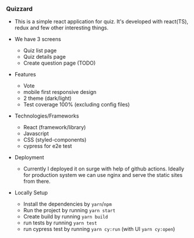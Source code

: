 ### Quizzard

- This is a simple react application for quiz. It's developed with react(TS), redux and few other interesting things.

- We have 3 screens

  - Quiz list page
  - Quiz details page
  - Create question page (TODO)

- Features

  - Vote
  - mobile first responsive design
  - 2 theme (dark/light)
  - Test coverage 100% (excluding config files)

- Technologies/Frameworks

  - React (framework/library)
  - Javascript
  - CSS (styled-components)
  - cypress for e2e test

- Deployment

  - Currently I deployed it on surge with help of github actions. Ideally for production system we can use nginx and serve the static sites from there.

- Locally Setup
  - Install the dependencies by `yarn`/`npm`
  - Run the project by running `yarn start`
  - Create build by running `yarn build`
  - run tests by running `yarn test`
  - run cypress test by running `yarn cy:run` (with UI `yarn cy:open`)
